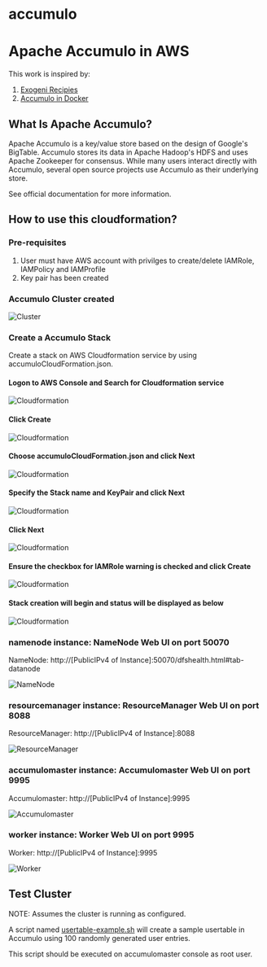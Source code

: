 # accumulo
# Apache Accumulo in AWS
This work is inspired by: 
1. [Exogeni Recipies](https://github.com/RENCI-NRIG/exogeni-recipes/blob/master/accumulo/accumulo_exogeni_postboot.sh)
2. [Accumulo in Docker](https://github.com/RENCI-NRIG/accumulo)

## What Is Apache Accumulo?
Apache Accumulo is a key/value store based on the design of Google's BigTable. Accumulo stores its data in Apache Hadoop's HDFS and uses Apache Zookeeper for consensus. While many users interact directly with Accumulo, several open source projects use Accumulo as their underlying store.

See official documentation for more information.

## How to use this cloudformation?
### Pre-requisites
1. User must have AWS account with privilges to create/delete IAMRole, IAMPolicy and IAMProfile
2. Key pair has been created
### Accumulo Cluster created 
![Cluster](https://github.com/RENCI-NRIG/COMET-Accumulo/blob/brAwsAccumulo/aws-accumulo/images/cluster.png)
### Create a Accumulo Stack
Create a stack on AWS Cloudformation service by using accumuloCloudFormation.json. 
#### Logon to AWS Console and Search for Cloudformation service
![Cloudformation](https://github.com/RENCI-NRIG/COMET-Accumulo/blob/brAwsAccumulo/aws-accumulo/images/aws1.png)
#### Click Create 
![Cloudformation](https://github.com/RENCI-NRIG/COMET-Accumulo/blob/brAwsAccumulo/aws-accumulo/images/aws2.png)
#### Choose accumuloCloudFormation.json and click Next
![Cloudformation](https://github.com/RENCI-NRIG/COMET-Accumulo/blob/brAwsAccumulo/aws-accumulo/images/aws3.png)
#### Specify the Stack name and KeyPair and click Next
![Cloudformation](https://github.com/RENCI-NRIG/COMET-Accumulo/blob/brAwsAccumulo/aws-accumulo/images/aws4.png)
#### Click Next
![Cloudformation](https://github.com/RENCI-NRIG/COMET-Accumulo/blob/brAwsAccumulo/aws-accumulo/images/aws5.png)
#### Ensure the checkbox for IAMRole warning is checked and click Create
![Cloudformation](https://github.com/RENCI-NRIG/COMET-Accumulo/blob/brAwsAccumulo/aws-accumulo/images/aws6.png)
#### Stack creation will begin and status will be displayed as below
![Cloudformation](https://github.com/RENCI-NRIG/COMET-Accumulo/blob/brAwsAccumulo/aws-accumulo/images/aws7.png)

### namenode instance: NameNode Web UI on port 50070

NameNode: http://[PublicIPv4 of Instance]:50070/dfshealth.html#tab-datanode

![NameNode](https://github.com/RENCI-NRIG/COMET-Accumulo/blob/brAwsAccumulo/aws-accumulo/images/namenode.png)

### resourcemanager instance: ResourceManager Web UI on port 8088

ResourceManager: http://[PublicIPv4 of Instance]:8088

![ResourceManager](https://github.com/RENCI-NRIG/COMET-Accumulo/blob/brAwsAccumulo/aws-accumulo/images/resourcemanager.png)

### accumulomaster instance: Accumulomaster Web UI on port 9995

Accumulomaster: http://[PublicIPv4 of Instance]:9995

![Accumulomaster](https://github.com/RENCI-NRIG/COMET-Accumulo/blob/brAwsAccumulo/aws-accumulo/images/accumulomaster.png)

### worker instance: Worker Web UI on port 9995

Worker: http://[PublicIPv4 of Instance]:9995

![Worker](https://github.com/RENCI-NRIG/COMET-Accumulo/blob/brAwsAccumulo/aws-accumulo/images/worker1.png)

## Test Cluster
NOTE: Assumes the cluster is running as configured.

A script named [usertable-example.sh](https://github.com/RENCI-NRIG/COMET-Accumulo/blob/brAwsAccumulo/aws-accumulo/test/usertable-example.sh) will create a sample usertable in Accumulo using 100 randomly generated user entries. 

This script should be executed on accumulomaster console as root user.




